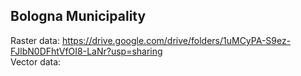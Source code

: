 ## Bologna Municipality
Raster data: https://drive.google.com/drive/folders/1uMCyPA-S9ez-FJlbN0DFhtVfOI8-LaNr?usp=sharing   
Vector data: 





